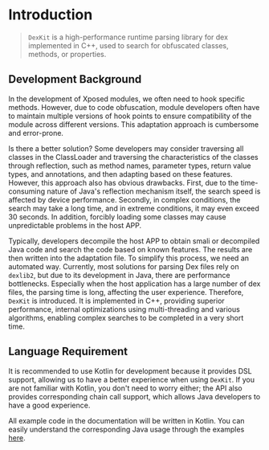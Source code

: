# Introduction

> `DexKit` is a high-performance runtime parsing library for dex implemented in C++, used to search
> for obfuscated classes, methods, or properties.

## Development Background

In the development of Xposed modules, we often need to hook specific methods. However, due to code
obfuscation, module developers often have to maintain multiple versions of hook points to ensure
compatibility of the module across different versions. This adaptation approach is cumbersome and
error-prone.

Is there a better solution? Some developers may consider traversing all classes in the ClassLoader
and traversing the characteristics of the classes through reflection, such as method names,
parameter types, return value types, and annotations, and then adapting based on these features.
However, this approach also has obvious drawbacks. First, due to the time-consuming nature of Java's
reflection mechanism itself, the search speed is affected by device performance. Secondly, in
complex conditions, the search may take a long time, and in extreme conditions, it may even exceed
30 seconds. In addition, forcibly loading some classes may cause unpredictable problems in the host
APP.

Typically, developers decompile the host APP to obtain smali or decompiled Java code and search the
code based on known features. The results are then written into the adaptation file. To simplify
this process, we need an automated way. Currently, most solutions for parsing Dex files rely
on `dexlib2`, but due to its development in Java, there are performance bottlenecks. Especially when
the host application has a large number of dex files, the parsing time is long, affecting the user
experience. Therefore, `DexKit` is introduced. It is implemented in C++, providing superior
performance, internal optimizations using multi-threading and various algorithms, enabling complex
searches to be completed in a very short time.

## Language Requirement

It is recommended to use Kotlin for development because it provides DSL support, allowing us to have
a better experience when using `DexKit`. If you are not familiar with Kotlin, you don't need to
worry either; the API also provides corresponding chain call support, which allows Java developers
to have a good experience.

All example code in the documentation will be written in Kotlin. You can easily understand the
corresponding Java usage through the examples [here](/DexKit/zh-cn/).
